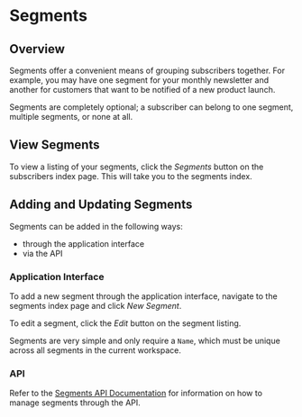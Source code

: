 # Segments

## Overview

Segments offer a convenient means of grouping subscribers together. For example, you may have one segment for your monthly newsletter and another for customers that want to be notified of a new product launch.

Segments are completely optional; a subscriber can belong to one segment, multiple segments, or none at all.

## View Segments

To view a listing of your segments, click the _Segments_ button on the subscribers index page. This will take you to the segments index.

## Adding and Updating Segments

Segments can be added in the following ways:

- through the application interface
- via the API

### Application Interface

To add a new segment through the application interface, navigate to the segments index page and click _New Segment_.

To edit a segment, click the _Edit_ button on the segment listing.

Segments are very simple and only require a `Name`, which must be unique across all segments in the current workspace.

### API

Refer to the [Segments API Documentation](/docs/api/api-segments) for information on how to manage segments through the API.
